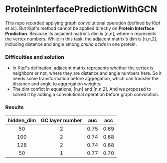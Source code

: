 # ProteinInterfacePredictionWithGCN
This repo recorded applying graph convolutional operation (defined by Kipf et al.). But Kipf's method cannot be applied directly on **Protein Interface Prediction**. Because its adjacent matrix's dim is [n,n], where n represents the vertex numbers. While in this task, the adjacent matrix's dim is [n,n,2], including distance and angle among *amino acids* in one protein.
### Difficulties and solution
* In Kipf's defination, adjacent matrix represents whether the vertex is neighbors or not, where they are distance and angle numbers here. So it needs some transformation before aggregation, which can transfer the distance and angle to aggregation weights.
* The dim confict in equations, [n,n] and [n,n,2].
And we proposed to solved it by adding a convolutional operation before graph convolution.
### Results
| hidden_dim | GC layer number | auc | acc |
| :--: | :--: | :--: | :--: |
| 50 | 2 | 0.75 | 0.69 |
| 100 | 2 | 0.74 | 0.68 |
| 128 | 2 | 0.74 | 0.68 |
| 50 | 1 | 0.77 | 0.70 |

